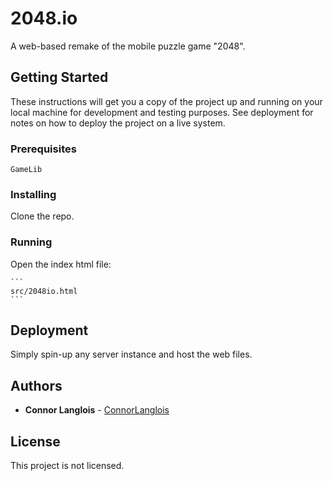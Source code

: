 # 2048.io

A web-based remake of the mobile puzzle game "2048".

## Getting Started

These instructions will get you a copy of the project up and running on your local machine for development and testing purposes. See deployment for notes on how to deploy the project on a live system.

### Prerequisites

```
GameLib
```

### Installing

Clone the repo.

### Running

Open the index html file:

	```
	src/2048io.html
	```

## Deployment

Simply spin-up any server instance and host the web files.

## Authors

* **Connor Langlois** - [ConnorLanglois](https://github.com/ConnorLanglois)

## License

This project is not licensed.
